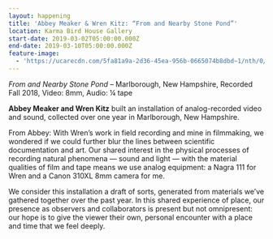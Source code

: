 ```yaml
---
layout: happening
title: 'Abbey Meaker & Wren Kitz: “From and Nearby Stone Pond”'
location: Karma Bird House Gallery
start-date: 2019-03-02T05:00:00.000Z
end-date: 2019-03-10T05:00:00.000Z
feature-image:
  - 'https://ucarecdn.com/5fa81a9a-2d36-45ea-956b-0665074b8dbd~1/nth/0/'
---
```

_From and Nearby Stone Pond_ – Marlborough, New Hampshire, Recorded Fall 2018, Video: 8mm, Audio: ¼ tape

**Abbey Meaker and Wren Kitz** built an installation of analog-recorded video and sound, collected over one year in Marlborough, New Hampshire.

From Abbey: With Wren’s work in field recording and mine in filmmaking, we wondered if we could further blur the lines between scientific documentation and art. Our shared interest in the physical processes of recording natural phenomena — sound and light — with the material qualities of film and tape means we use analog equipment: a Nagra 111 for Wren and a Canon 310XL 8mm camera for me. 

We consider this installation a draft of sorts, generated from materials we’ve gathered together over the past year. In this shared experience of place, our presence as observers and collaborators is present but not omnipresent: our hope is to give the viewer their own, personal encounter with a place and time that we feel deeply.
